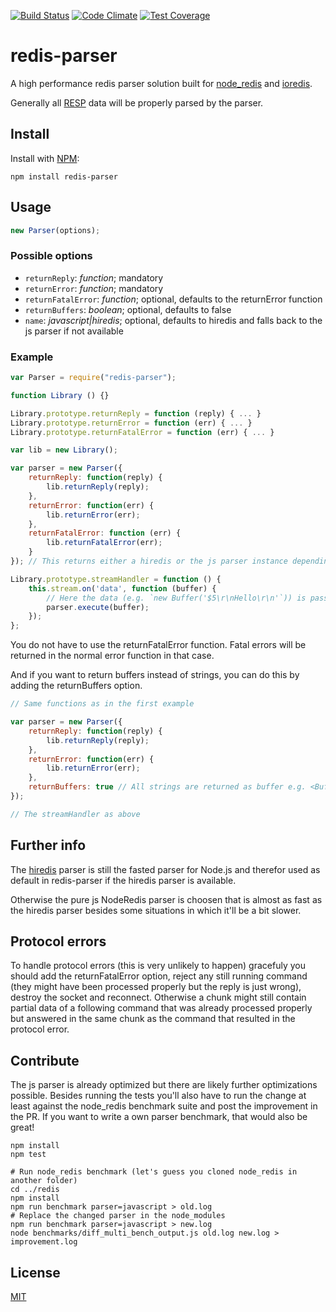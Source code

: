 [![Build Status](https://travis-ci.org/NodeRedis/node-redis-parser.png?branch=master)](https://travis-ci.org/NodeRedis/node-redis-parser)
[![Code Climate](https://codeclimate.com/github/NodeRedis/node-redis-parser/badges/gpa.svg)](https://codeclimate.com/github/NodeRedis/node-redis-parser)
[![Test Coverage](https://codeclimate.com/github/NodeRedis/node-redis-parser/badges/coverage.svg)](https://codeclimate.com/github/NodeRedis/node-redis-parser/coverage)

# redis-parser

A high performance redis parser solution built for [node_redis](https://github.com/NodeRedis/node_redis) and [ioredis](https://github.com/ioredis/luin).

Generally all [RESP](http://redis.io/topics/protocol) data will be properly parsed by the parser.

## Install

Install with [NPM](https://npmjs.org/):

```
npm install redis-parser
```

## Usage

```js
new Parser(options);
```

### Possible options

* `returnReply`: *function*; mandatory
* `returnError`: *function*; mandatory
* `returnFatalError`: *function*; optional, defaults to the returnError function
* `returnBuffers`: *boolean*; optional, defaults to false
* `name`: *javascript|hiredis*; optional, defaults to hiredis and falls back to the js parser if not available

### Example

```js
var Parser = require("redis-parser");

function Library () {}

Library.prototype.returnReply = function (reply) { ... }
Library.prototype.returnError = function (err) { ... }
Library.prototype.returnFatalError = function (err) { ... }

var lib = new Library();

var parser = new Parser({
    returnReply: function(reply) {
        lib.returnReply(reply);
    },
    returnError: function(err) {
        lib.returnError(err);
    },
    returnFatalError: function (err) {
        lib.returnFatalError(err);
    }
}); // This returns either a hiredis or the js parser instance depending on what's available

Library.prototype.streamHandler = function () {
    this.stream.on('data', function (buffer) {
        // Here the data (e.g. `new Buffer('$5\r\nHello\r\n'`)) is passed to the parser and the result is passed to either function depending on the provided data.
        parser.execute(buffer);
    });
};
```
You do not have to use the returnFatalError function. Fatal errors will be returned in the normal error function in that case.

And if you want to return buffers instead of strings, you can do this by adding the returnBuffers option.

```js
// Same functions as in the first example

var parser = new Parser({
    returnReply: function(reply) {
        lib.returnReply(reply);
    },
    returnError: function(err) {
        lib.returnError(err);
    },
    returnBuffers: true // All strings are returned as buffer e.g. <Buffer 48 65 6c 6c 6f>
});

// The streamHandler as above
```

## Further info

The [hiredis](https://github.com/redis/hiredis) parser is still the fasted parser for
Node.js and therefor used as default in redis-parser if the hiredis parser is available.

Otherwise the pure js NodeRedis parser is choosen that is almost as fast as the
hiredis parser besides some situations in which it'll be a bit slower.

## Protocol errors

To handle protocol errors (this is very unlikely to happen) gracefuly you should add the returnFatalError option, reject any still running command (they might have been processed properly but the reply is just wrong), destroy the socket and reconnect.
Otherwise a chunk might still contain partial data of a following command that was already processed properly but answered in the same chunk as the command that resulted in the protocol error.

## Contribute

The js parser is already optimized but there are likely further optimizations possible.
Besides running the tests you'll also have to run the change at least against the node_redis benchmark suite and post the improvement in the PR.
If you want to write a own parser benchmark, that would also be great!

```
npm install
npm test

# Run node_redis benchmark (let's guess you cloned node_redis in another folder)
cd ../redis
npm install
npm run benchmark parser=javascript > old.log
# Replace the changed parser in the node_modules
npm run benchmark parser=javascript > new.log
node benchmarks/diff_multi_bench_output.js old.log new.log > improvement.log
```

## License

[MIT](./LICENSE)
